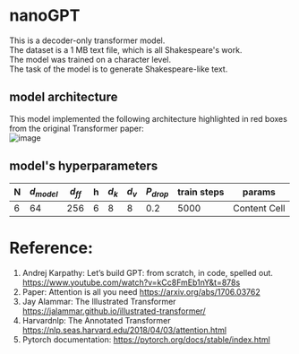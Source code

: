 # nanoGPT
This is a decoder-only transformer model.  
The dataset is a 1 MB text file, which is all Shakespeare's work.  
The model was trained on a character level.  
The task of the model is to generate Shakespeare-like text.

## model architecture  
This model implemented the following architecture highlighted in red boxes from the original Transformer paper:  
![image](https://github.com/GuilinXie/nanoGPT/assets/43485626/275004ee-7a37-4fd2-830b-01937f08f461)

## model's hyperparameters  
| N  | $`d_{model}`$ | $`d_{ff}`$ | h | $`d_k`$ | $`d_v`$ | $`P_{drop}`$ | train steps | params |  
| ------------- | ------------- | ------------- | ------------- | ------------- | ------------- | ------------- | ------------- | ------------- |  
| 6  | 64  | 256  | 6  | 8  | 8  | 0.2  | 5000  | Content Cell  |  

# Reference:
1.	Andrej Karpathy: Let’s build GPT: from scratch, in code, spelled out. https://www.youtube.com/watch?v=kCc8FmEb1nY&t=878s
2.	Paper: Attention is all you need
https://arxiv.org/abs/1706.03762
3.	Jay Alammar: The Illustrated Transformer
 https://jalammar.github.io/illustrated-transformer/
4.	Harvardnlp: The Annotated Transformer
https://nlp.seas.harvard.edu/2018/04/03/attention.html
5.	Pytorch documentation: 
https://pytorch.org/docs/stable/index.html
